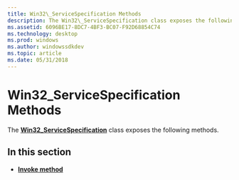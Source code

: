 ```yaml
---
title: Win32\_ServiceSpecification Methods
description: The Win32\_ServiceSpecification class exposes the following methods.
ms.assetid: 6096BE17-8DC7-4BF3-BC07-F92D68854C74
ms.technology: desktop
ms.prod: windows
ms.author: windowssdkdev
ms.topic: article
ms.date: 05/31/2018
---
```


# Win32\_ServiceSpecification Methods

The [**Win32\_ServiceSpecification**](win32-servicespecification.md) class exposes the following methods.

## In this section

-   [**Invoke method**](invoke-method-in-class-win32-servicespecification.md)

 

 




